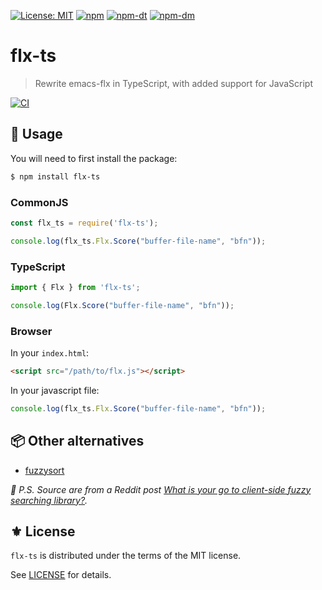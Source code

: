 [![License: MIT](https://img.shields.io/badge/License-MIT-green.svg)](https://opensource.org/licenses/MIT)
[![npm](https://img.shields.io/npm/v/flx-ts?logo=npm&color=green)](https://www.npmjs.com/package/flx-ts)
[![npm-dt](https://img.shields.io/npm/dt/flx-ts.svg)](https://npmcharts.com/compare/flx-ts?minimal=true)
[![npm-dm](https://img.shields.io/npm/dm/flx-ts.svg)](https://npmcharts.com/compare/flx-ts?minimal=true)

# flx-ts
> Rewrite emacs-flx in TypeScript, with added support for JavaScript

[![CI](https://github.com/the-flx/flx-ts/actions/workflows/test.yml/badge.svg)](https://github.com/the-flx/flx-ts/actions/workflows/test.yml)

## 🔧 Usage

You will need to first install the package:

```bash
$ npm install flx-ts
```

### CommonJS

```js
const flx_ts = require('flx-ts');

console.log(flx_ts.Flx.Score("buffer-file-name", "bfn"));
```

### TypeScript

```typescript
import { Flx } from 'flx-ts';

console.log(Flx.Score("buffer-file-name", "bfn"));
```

### Browser

In your `index.html`:

```html
<script src="/path/to/flx.js"></script>
```

In your javascript file:

```js
console.log(flx_ts.Flx.Score("buffer-file-name", "bfn"));
```

## 📦 Other alternatives

- [fuzzysort](https://github.com/farzher/fuzzysort)

*📝 P.S. Source are from a Reddit post [What is your go to client-side fuzzy searching library?](https://www.reddit.com/r/nextjs/comments/10yxu92/what_is_your_go_to_clientside_fuzzy_searching/).*

## ⚜️ License

`flx-ts` is distributed under the terms of the MIT license.

See [LICENSE](./LICENSE) for details.


<!-- Links -->

[flx]: https://github.com/lewang/flx
